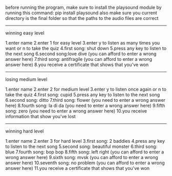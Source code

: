 before running the program, make sure to install the playsound module by running this command: pip install playsound
also make sure you current directory is the final folder so that the paths to the audio files are correct

****************************************************************************

winning easy level

1.enter name
2.enter 1 for easy level
3.enter y to listen as many times you want or n to take the quiz
4.first song: shut down
5.press any key to listen to the next song
6.second song:love dive (you can afford to enter a wrong answer here)
7.third song: antifragile (you can afford to enter a wrong answer here)
8.you receive a certificate that shows that you've won

****************************************************************************

losing medium level

1.enter name
2.enter 2 for medium level
3.enter y to listen once again or n to take the quiz
4.first song: cupid
5.press any key to listen to the next song
6.second song: ditto
7.third song: flower (you need to enter a wrong answer here)
8.fourth song: la di da (you need to enter a wrong answer here)
9.fifth song: zero (you need to enter a wrong answer here)
10.you receive information that show you've lost

****************************************************************************

winning hard level

1.enter name
2.enter 3 for hard level
3.first song: 2 baddies
4.press any key to listen to the next song
5.second song: beautiful monster
6.third song: blue
7.fourth song: bop bop
8.fifth song: left right (you can afford to enter a wrong answer here)
9.sixth song: mvsk (you can afford to enter a wrong answer here)
10.seventh song: no problem (you can afford to enter a wrong answer here)
11.you receive a certificate that shows that you've won

